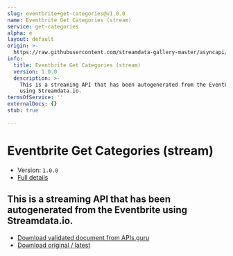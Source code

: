 ```yaml
---
slug: eventbrite+get-categories@v1.0.0
name: Eventbrite Get Categories (stream)
service: get-categories
alpha: e
layout: default
origin: >-
  https://raw.githubusercontent.com/streamdata-gallery-master/asyncapi/master/_listings/eventbrite/eventbrite-get-categories-stream-async.md
info:
  title: Eventbrite Get Categories (stream)
  version: 1.0.0
  description: >-
    This is a streaming API that has been autogenerated from the Eventbrite
    using Streamdata.io.
termsOfService: ''
externalDocs: {}
stub: true

---
```

# Eventbrite Get Categories (stream)

* Version: `1.0.0`
* [Full details](../html/eventbrite+get-categories@v1.0.0.html)



## This is a streaming API that has been autogenerated from the Eventbrite using Streamdata.io.



* [Download validated document from APIs.guru](https://raw.githubusercontent.com/APIs-guru/asyncapi-directory/master/docs/APIs/eventbrite%2Bget-categories%40v1.0.0.yaml)
* [Download original / latest](https://raw.githubusercontent.com/streamdata-gallery-master/asyncapi/master/_listings/eventbrite/eventbrite-get-categories-stream-async.md)

<script type="application/ld+json">
{
  "@context": "http://schema.org/",
  "@type": "WebAPI",
  "description": "This is a streaming API that has been autogenerated from the Eventbrite using Streamdata.io.",
  "documentation": "",

  "name": "Eventbrite Get Categories (stream)"
}
</script>
